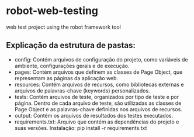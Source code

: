# robot-web-testing
web test project using the robot framework tool

## Explicação da estrutura de pastas:

- config: Contém arquivos de configuração do projeto, como variáveis de ambiente, configurações gerais e de execução.
- pages: Contém arquivos que definem as classes de Page Object, que representam as páginas da aplicação web.
- resources: Contém arquivos de recursos, como bibliotecas externas e arquivos de palavras-chave (keywords) personalizados.
- tests: Contém arquivos de teste, organizados por tipo de teste e por página. Dentro de cada arquivo de teste, são utilizadas as classes de Page Object e as palavras-chave definidas nos arquivos de recursos.
- output: Contém os arquivos de resultados dos testes executados.
- requirements.txt: Arquivo que contém as dependências do projeto e suas versões. Instalação: pip install -r requirements.txt 
